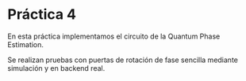 # Práctica 4

En esta práctica implementamos el circuito de la Quantum Phase Estimation.

Se realizan pruebas con puertas de rotación de fase sencilla mediante simulación y en backend real.